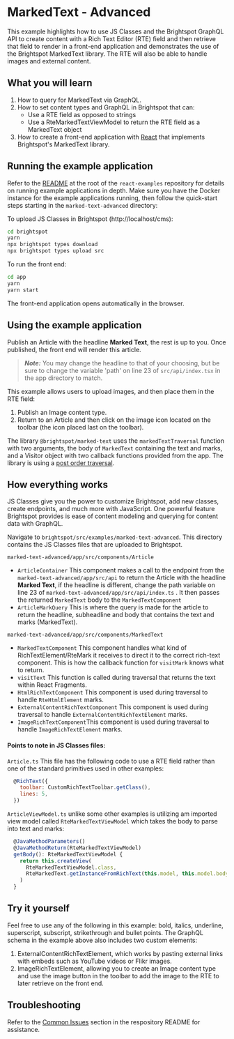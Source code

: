 # MarkedText - Advanced

This example highlights how to use JS Classes and the Brightspot GraphQL API to create content with a Rich Text Editor (RTE) field and then retrieve that field to render in a front-end application and demonstrates the use of the Brightspot MarkedText library. The RTE will also be able to handle images and external content.

## What you will learn

1. How to query for MarkedText via GraphQL.
2. How to set content types and GraphQL in Brightspot that can:
   - Use a RTE field as opposed to strings
   - Use a RteMarkedTextViewModel to return the RTE field as a MarkedText object
3. How to create a front-end application with [React](https://reactjs.org/) that implements Brightspot's MarkedText library.

## Running the example application

Refer to the [README](/README.md) at the root of the `react-examples` repository for details on running example applications in depth. Make sure you have the Docker instance for the example applications running, then follow the quick-start steps starting in the `marked-text-advanced` directory:

To upload JS Classes in Brightspot (http://localhost/cms):

```sh
cd brightspot
yarn
npx brightspot types download
npx brightspot types upload src

```

To run the front end:

```sh
cd app
yarn
yarn start
```

The front-end application opens automatically in the browser.

## Using the example application

Publish an Article with the headline **Marked Text**, the rest is up to you. Once published, the front end will render this article.

> **_Note:_** You may change the headline to that of your choosing, but be sure to change the variable 'path' on line 23 of `src/api/index.tsx` in the app directory to match.

This example allows users to upload images, and then place them in the RTE field:

1. Publish an Image content type.
2. Return to an Article and then click on the image icon located on the toolbar (the icon placed last on the toolbar).

The library `@brightspot/marked-text` uses the `markedTextTraversal` function with two arguments, the body of `MarkedText` containing the text and marks, and a Visitor object with two callback functions provided from the app. The library is using a [post order traversal](https://www.geeksforgeeks.org/iterative-postorder-traversal).

## How everything works

JS Classes give you the power to customize Brightspot, add new classes, create endpoints, and much more with JavaScript. One powerful feature Brightspot provides is ease of content modeling and querying for content data with GraphQL.

Navigate to `brightspot/src/examples/marked-text-advanced`. This directory contains the JS Classes files that are uploaded to Brightspot.

`marked-text-advanced/app/src/components/Article`

- `ArticleContainer` This component makes a call to the endpoint from the `marked-text-advanced/app/src/api` to return the Article with the headline **Marked Text**, if the headline is different, change the path variable on line 23 of `marked-text-advanced/app/src/api/index.ts` . It then passes the returned `MarkedText` body to the `MarkedTextComponent`
- `ArticleMarkQuery` This is where the query is made for the article to return the headline, subheadline and body that contains the text and marks (MarkedText).

`marked-text-advanced/app/src/components/MarkedText`

- `MarkedTextComponent` This component handles what kind of RichTextElement/RteMark it receives to direct it to the correct rich-text component. This is how the callback function for `visitMark` knows what to return.
- `visitText` This function is called during traversal that returns the text within React Fragments.
- `HtmlRichTextComponent` This component is used during traversal to handle `RteHtmlElement` marks.
- `ExternalContentRichTextComponent` This component is used during traversal to handle `ExternalContentRichTextElement` marks.
- `ImageRichTextComponent`This component is used during traversal to handle `ImageRichTextElement` marks.

#### Points to note in JS Classes files:

`Article.ts` This file has the following code to use a RTE field rather than one of the standard primitives used in other examples:

```js
  @RichText({
    toolbar: CustomRichTextToolbar.getClass(),
    lines: 5,
  })
```

`ArticleViewModel.ts` unlike some other examples is utilizing am imported view model called `RteMarkedTextViewModel` which takes the body to parse into text and marks:

```js
  @JavaMethodParameters()
  @JavaMethodReturn(RteMarkedTextViewModel)
  getBody(): RteMarkedTextViewModel {
    return this.createView(
      RteMarkedTextViewModel.class,
      RteMarkedText.getInstanceFromRichText(this.model, this.model.body)
    )
  }
```

## Try it yourself

Feel free to use any of the following in this example: bold, italics, underline, superscript, subscript, strikethrough and bullet points. The GraphQL schema in the example above also includes two custom elements:

1. ExternalContentRichTextElement, which works by pasting external links with embeds such as YouTube videos or Flikr images.
2. ImageRichTextElement, allowing you to create an Image content type and use the image button in the toolbar to add the image to the RTE to later retrieve on the front end.

## Troubleshooting

Refer to the [Common Issues](/README.md) section in the respository README for assistance.
